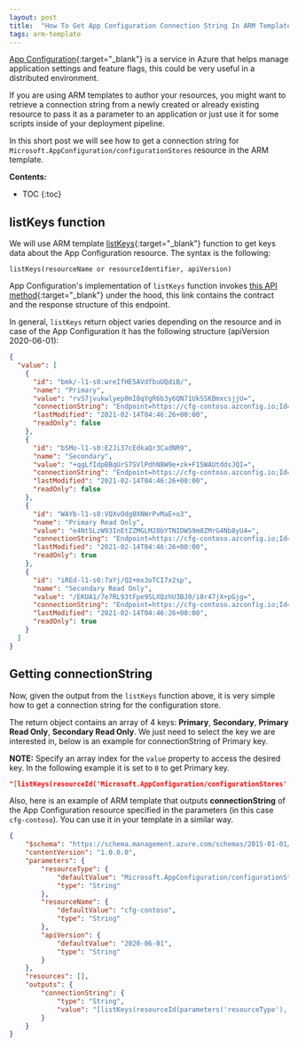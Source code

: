 ```yaml
---
layout: post
title:  "How To Get App Configuration Connection String In ARM Template"
tags: arm-template
---
```



[App Configuration](https://docs.microsoft.com/en-us/azure/azure-app-configuration/overview){:target="_blank"} is a service in Azure that helps manage application settings and feature flags, this could be very useful in a distributed environment.

If you are using ARM templates to author your resources, you might want to retrieve a connection string from a newly created or already existing resource to pass it as a parameter to an application or just use it for some scripts inside of your deployment pipeline.

In this short post we will see how to get a connection string for `Microsoft.AppConfiguration/configurationStores` resource in the ARM template.

**Contents:**
* TOC
{:toc}

## listKeys function

We will use ARM template [listKeys](https://docs.microsoft.com/en-us/azure/azure-resource-manager/templates/template-functions-resource?tabs=json#listkeys){:target="_blank"} function to get keys data about the App Configuration resource. The syntax is the following:

`listKeys(resourceName or resourceIdentifier, apiVersion)`

App Configuration's implementation of `listKeys` function invokes [this API method](https://docs.microsoft.com/en-us/rest/api/appconfiguration/configurationstores/listkeys){:target="_blank"} under the hood, this link contains the contract and the response structure of this endpoint.

In general, `listKeys` return object varies depending on the resource and in case of the App Configuration it has the following structure (apiVersion 2020-06-01):

```json
{
  "value": [
    {
      "id": "bmk/-l1-s0:wreIfHE5AVdfbuUQdiB/",
      "name": "Primary",
      "value": "rvS7jvukwlyep0mI8qYgR6b3y6QN71UkSSKBmxcsjjU=",
      "connectionString": "Endpoint=https://cfg-contoso.azconfig.io;Id=bmk/-l1-s0:wreIfHE5AVdfbuUQdiB/;Secret=rvS7jvukwlyep0mI8qYgR6b3y6QN71UkSSKBmxcsjjU=",
      "lastModified": "2021-02-14T04:46:26+00:00",
      "readOnly": false
    },
    {
      "id": "bSMo-l1-s0:E2Ji37cEdkaQr3CadNR9",
      "name": "Secondary",
      "value": "+qgLfIdpBBqUrS7SVlPdhN8W9e+zk+F15WAUtddsJQI=",
      "connectionString": "Endpoint=https://cfg-contoso.azconfig.io;Id=bSMo-l1-s0:E2Ji37cEdkaQr3CadNR9;Secret=+qgLfIdpBBqUrS7SVlPdhN8W9e+zk+F15WAUtddsJQI=",
      "lastModified": "2021-02-14T04:46:26+00:00",
      "readOnly": false
    },
    {
      "id": "WAYb-l1-s0:VQXvOdg0XNWrPvMaE+o3",
      "name": "Primary Read Only",
      "value": "e4Nt5LzW93InEtZZMGLM28bYTNIDW59m8ZMrG4Nb8yU4=",
      "connectionString": "Endpoint=https://cfg-contoso.azconfig.io;Id=WAYb-l1-s0:VQXvOdg0XNWrPvMaE+o3;Secret=e4Nt5LzW93InEtZZMGLM28bYTNIDW59m8ZMrG4Nb8yU4=",
      "lastModified": "2021-02-14T04:46:26+00:00",
      "readOnly": true
    },
    {
      "id": "iREd-l1-s0:7aYj/Q2+mx3oTCI7x2sp",
      "name": "Secondary Read Only",
      "value": "/EKUA1/7e7RL93tFpe9SLXQzhU3BJ0/i8r47jX+pGjg=",
      "connectionString": "Endpoint=https://cfg-contoso.azconfig.io;Id=iREd-l1-s0:7aYj/Q2+mx3oTCI7x2sp;Secret=/EKUA1/7e7RL93tFpe9SLXQzhU3BJ0/i8r47jX+pGjg=",
      "lastModified": "2021-02-14T04:46:26+00:00",
      "readOnly": true
    }
  ]
}
```


## Getting connectionString

Now, given the output from the `listKeys` function above, it is very simple how to get a connection string for the configuration store.

The return object contains an array of 4 keys: **Primary**, **Secondary**, **Primary Read Only**, **Secondary Read Only**. We just need to select the key we are interested in, below is an example for connectionString of Primary key.

**NOTE:** Specify an array index for the `value` property to access the desired key. In the following example it is set to `0` to get Primary key.

```json
"[listKeys(resourceId('Microsoft.AppConfiguration/configurationStores', parameters('resourceName')), '2020-06-01').value[0].connectionString]"
```

Also, here is an example of ARM template that outputs **connectionString** of the App Configuration resource specified in the parameters (in this case `cfg-contoso`). You can use it in your template in a similar way.

```json
{
    "$schema": "https://schema.management.azure.com/schemas/2015-01-01/deploymentTemplate.json#",
    "contentVersion": "1.0.0.0",
    "parameters": {
        "resourceType": {
            "defaultValue": "Microsoft.AppConfiguration/configurationStores",
            "type": "String"
        },
        "resourceName": {
            "defaultValue": "cfg-contoso",
            "type": "String"
        },
        "apiVersion": {
            "defaultValue": "2020-06-01",
            "type": "String"
        }
    },
    "resources": [],
    "outputs": {
        "connectionString": {
            "type": "String",
            "value": "[listKeys(resourceId(parameters('resourceType'), parameters('resourceName')), parameters('apiVersion')).value[0].connectionString]"
        }
    }
}
```
